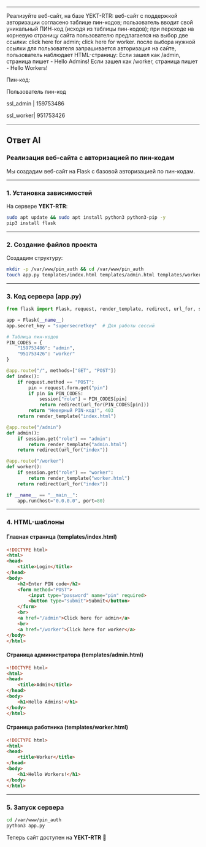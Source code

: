 ***
Реализуйте веб-сайт, на базе YEKT-RTR:
веб-сайт с поддержкой авторизации согласено таблице пин-кодов;
пользователь вводит свой уникальный ПИН-код (исходя из таблицы пин-кодов);
при переходе на корневую страницу сайта пользователю предлагается на выбор две ссылки:
    click here for admin;
    click here for worker.
после выбора нужной ссылки для пользователя запрашивается авторизация на сайте, пользователь наблюдает HTML-страницу:
    Если зашел как /admin, страница пишет - Hello Admins!
    Если зашел как /worker, страница пишет - Hello Workers!

Пин-код:

Пользователь 	пин-код

ssl_admin |	159753486
            
ssl_worker|	951753426
***

## Ответ AI

### **Реализация веб-сайта с авторизацией по пин-кодам**
Мы создадим веб-сайт на Flask с базовой авторизацией по пин-кодам.

---

### **1. Установка зависимостей**
На сервере **YEKT-RTR**:
```bash
sudo apt update && sudo apt install python3 python3-pip -y
pip3 install flask
```

---

### **2. Создание файлов проекта**
Создадим структуру:
```bash
mkdir -p /var/www/pin_auth && cd /var/www/pin_auth
touch app.py templates/index.html templates/admin.html templates/worker.html
```

---

### **3. Код сервера (app.py)**
```python
from flask import Flask, request, render_template, redirect, url_for, session

app = Flask(__name__)
app.secret_key = "supersecretkey"  # Для работы сессий

# Таблица пин-кодов
PIN_CODES = {
    "159753486": "admin",
    "951753426": "worker"
}

@app.route("/", methods=["GET", "POST"])
def index():
    if request.method == "POST":
        pin = request.form.get("pin")
        if pin in PIN_CODES:
            session["role"] = PIN_CODES[pin]
            return redirect(url_for(PIN_CODES[pin]))
        return "Неверный PIN-код!", 403
    return render_template("index.html")

@app.route("/admin")
def admin():
    if session.get("role") == "admin":
        return render_template("admin.html")
    return redirect(url_for("index"))

@app.route("/worker")
def worker():
    if session.get("role") == "worker":
        return render_template("worker.html")
    return redirect(url_for("index"))

if __name__ == "__main__":
    app.run(host="0.0.0.0", port=80)
```

---

### **4. HTML-шаблоны**
#### **Главная страница (templates/index.html)**
```html
<!DOCTYPE html>
<html>
<head>
    <title>Login</title>
</head>
<body>
    <h2>Enter PIN code</h2>
    <form method="POST">
        <input type="password" name="pin" required>
        <button type="submit">Submit</button>
    </form>
    <br>
    <a href="/admin">Click here for admin</a>
    <br>
    <a href="/worker">Click here for worker</a>
</body>
</html>
```

#### **Страница администратора (templates/admin.html)**
```html
<!DOCTYPE html>
<html>
<head>
    <title>Admin</title>
</head>
<body>
    <h1>Hello Admins!</h1>
</body>
</html>
```

#### **Страница работника (templates/worker.html)**
```html
<!DOCTYPE html>
<html>
<head>
    <title>Worker</title>
</head>
<body>
    <h1>Hello Workers!</h1>
</body>
</html>
```

---

### **5. Запуск сервера**
```bash
cd /var/www/pin_auth
python3 app.py
```
Теперь сайт доступен на **YEKT-RTR** 🚀